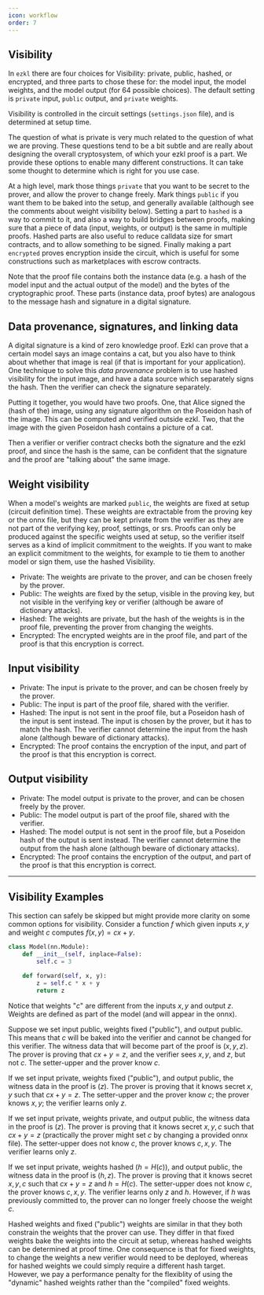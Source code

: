 ```yaml
---
icon: workflow
order: 7
---
```

## Visibility

In `ezkl` there are four choices for Visibility: private, public, hashed, or encrypted, and three parts to chose these for: the model input, the model weights, and the model output (for 64 possible choices). The default setting is `private` input, `public` output, and `private` weights.

Visibility is controlled in the circuit settings (`settings.json` file), and is determined at setup time.

The question of what is private is very much related to the question of what we are proving. These questions tend to be a bit subtle and are really about designing the overall cryptosystem, of which your ezkl proof is a part. We provide these options to enable many different constructions. It can take some thought to determine which is right for you use case.

At a high level, mark those things `private` that you want to be secret to the prover, and allow the prover to change freely. Mark things `public` if you want them to be baked into the setup, and generally available (although see the comments about weight visibility below). Setting a part to `hashed` is a way to commit to it, and also a way to build bridges between proofs, making sure that a piece of data (input, weights, or output) is the same in multiple proofs. Hashed parts are also useful to reduce calldata size for smart contracts, and to allow something to be signed. Finally making a part `encrypted` proves encryption inside the circuit, which is useful for some constructions such as marketplaces with escrow contracts.

Note that the proof file contains both the instance data (e.g. a hash of the model input and the actual output of the model) and the bytes of the cryptographic proof. These parts (instance data, proof bytes) are analogous to the message hash and signature in a digital signature.

## Data provenance, signatures, and linking data
A digital signature is a kind of zero knowledge proof. Ezkl can prove that a certain model says an image contains a cat, but you also have to think about whether that image is real (if that is important for your application). One technique to solve this *data provenance* problem is to use hashed visibility for the input image, and have a data source which separately signs the hash. Then the verifier can check the signature separately.

Putting it together, you would have two proofs. One, that Alice signed the (hash of the) image, using any signature algorithm on the Poseidon hash of the image. This can be computed and verified outside ezkl. Two, that the image with the given Poseidon hash contains a picture of a cat.

Then a verifier or verifier contract checks both the signature and the ezkl proof, and since the hash is the same, can be confident that the signature and the proof are "talking about" the same image.


## Weight visibility
When a model's weights are marked `public`, the weights are fixed at setup (circuit definition time). These weights are extractable from the proving key or the onnx file, but they can be kept private from the verifier as they are not part of the verifying key, proof, settings, or srs. Proofs can only be produced against the specific weights used at setup, so the verifier itself serves as a kind of implicit commitment to the weights. If you want to make an explicit commitment to the weights, for example to tie them to another model or sign them, use the hashed Visibility.

- Private: The weights are private to the prover, and can be chosen freely by the prover.
- Public: The weights are fixed by the setup, visible in the proving key, but not visible in the verifying key or verifier (although be aware of dictionary attacks).
- Hashed: The weights are private, but the hash of the weights is in the proof file, preventing the prover from changing the weights.
- Encrypted: The encrypted weights are in the proof file, and part of the proof is that this encryption is correct.

## Input visibility

- Private: The input is private to the prover, and can be chosen freely by the prover.
- Public: The input is part of the proof file, shared with the verifier.
- Hashed: The input is not sent in the proof file, but a Poseidon hash of the input is sent instead. The input is chosen by the prover, but it has to match the hash. The verifier cannot determine the input from the hash alone (although beware of dictionary attacks).
- Encrypted: The proof contains the encryption of the input, and part of the proof is that this encryption is correct.


## Output visibility

- Private: The model output is private to the prover, and can be chosen freely by the prover.
- Public: The model output is part of the proof file, shared with the verifier.
- Hashed: The model output is not sent in the proof file, but a Poseidon hash of the output is sent instead. The verifier cannot determine the output from the hash alone (although beware of dictionary attacks).
- Encrypted: The proof contains the encryption of the output, and part of the proof is that this encryption is correct.

--------------------

## Visibility Examples

This section can safely be skipped but might provide more clarity on some common options for visibility. Consider a function $f$ which given inputs $x,y$ and weight $c$ computes $f(x,y) = cx+y$. 

```python
class Model(nn.Module):
    def __init__(self, inplace=False):
        self.c = 3

    def forward(self, x, y):
        z = self.c * x + y
        return z
```

Notice that weights "$c$" are different from the inputs $x,y$ and output $z$. Weights are defined as part of the model (and will appear in the onnx). 

Suppose we set input public, weights fixed ("public"), and output public. This means that $c$ will be baked into the verifier and cannot be changed for this verifier. The witness data that will become part of the proof is $(x,y,z)$. The prover is proving that $cx+y = z$, and the verifier sees $x,y,$ and $z$, but not $c$. The setter-upper and the prover know $c$.

If we set input private, weights fixed ("public"), and output public, the witness data in the proof is $(z)$. The prover is proving that it knows secret $x,y$ such that $cx+y = z$. The setter-upper and the prover know $c$; the prover knows $x,y$; the verifier learns only $z$.

If we set input private, weights private, and output public, the witness data in the proof is $(z)$. The prover is proving that it knows secret $x,y,c$ such that $cx+y = z$ (practically the prover might set $c$ by changing a provided onnx file). The setter-upper does not know $c$, the prover knows $c,x,y$. The verifier learns only $z$.

If we set input private, weights hashed ($h = H(c)$), and output public, the witness data in the proof is $(h,z)$. The prover is proving that it knows secret $x,y,c$ such that $cx+y = z$ and $h=H(c)$. The setter-upper does not know $c$, the prover knows $c,x,y$. The verifier learns only $z$ and $h$. However, if $h$ was previously committed to, the prover can no longer freely choose the weight $c$.

Hashed weights and fixed ("public") weights are similar in that they both constrain the weights that the prover can use. They differ in that fixed weights bake the weights into the circuit at setup, whereas hashed weights can be determined at proof time. One consequence is that for fixed weights, to change the weights a new verifier would need to be deployed, whereas for hashed weights we could simply require a different hash target. However, we pay a performance penalty for the flexiblity of using the "dynamic" hashed weights rather than the "compiled" fixed weights.



